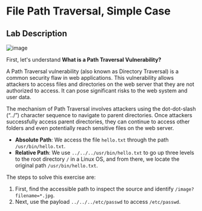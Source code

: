 # File Path Traversal, Simple Case

## Lab Description
![image](https://github.com/user-attachments/assets/2df5296a-ce7c-4615-bf8f-78ecfc2faf6a)

First, let's understand **What is a Path Traversal Vulnerability?**

A Path Traversal vulnerability (also known as Directory Traversal) is a common security flaw in web applications. This vulnerability allows attackers to access files and directories on the web server that they are not authorized to access. It can pose significant risks to the web system and user data.

The mechanism of Path Traversal involves attackers using the dot-dot-slash (“../”) character sequence to navigate to parent directories. Once attackers successfully access parent directories, they can continue to access other folders and even potentially reach sensitive files on the web server.

- **Absolute Path**: We access the file `hello.txt` through the path `/usr/bin/hello.txt`.
- **Relative Path**: We use `../../../usr/bin/hello.txt` to go up three levels to the root directory `/` in a Linux OS, and from there, we locate the original path `/usr/bin/hello.txt`.

The steps to solve this exercise are:
1. First, find the accessible path to inspect the source and identify `/image?filename=*.jpg`.
2. Next, use the payload `../../../etc/passwd` to access `/etc/passwd`.
